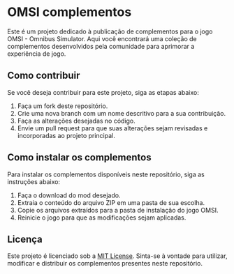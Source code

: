# OMSI complementos

Este é um projeto dedicado à publicação de complementos para o jogo OMSI - Omnibus Simulator. Aqui você encontrará uma coleção de complementos desenvolvidos pela comunidade para aprimorar a experiência de jogo.

## Como contribuir

Se você deseja contribuir para este projeto, siga as etapas abaixo:

1. Faça um fork deste repositório.
2. Crie uma nova branch com um nome descritivo para a sua contribuição.
3. Faça as alterações desejadas no código.
4. Envie um pull request para que suas alterações sejam revisadas e incorporadas ao projeto principal.

## Como instalar os complementos

Para instalar os complementos disponíveis neste repositório, siga as instruções abaixo:

1. Faça o download do mod desejado.
2. Extraia o conteúdo do arquivo ZIP em uma pasta de sua escolha.
3. Copie os arquivos extraídos para a pasta de instalação do jogo OMSI.
4. Reinicie o jogo para que as modificações sejam aplicadas.

## Licença

Este projeto é licenciado sob a [MIT License](https://opensource.org/licenses/MIT). Sinta-se à vontade para utilizar, modificar e distribuir os complementos presentes neste repositório.